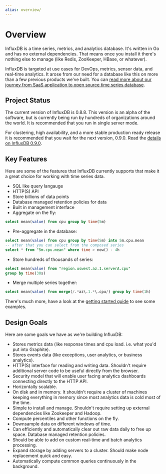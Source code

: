 ```yaml
---
alias: overview/
---
```


# Overview

InfluxDB is a time series, metrics, and analytics database. It's written in Go and has no external dependencies. That means once you install it there's nothing else to manage (like Redis, ZooKeeper, HBase, or whatever).

InfluxDB is targeted at use cases for DevOps, metrics, sensor data, and real-time analytics. It arose from our need for a database like this on more than a few previous products we've built. You can [read more about our journey from SaaS application to open source time series database](/blog/2014/09/26/one-year-of-influxdb-and-the-road-to-1_0.html).

## Project Status

The current version of InfluxDB is 0.8.8. This version is an alpha of the software, but is currently being run by hundreds of organizations around the world. It is recommended that you run in single server mode.

For clustering, high availability, and a more stable production ready release it is recommended that you wait for the next version, 0.9.0. Read the [details on InfluxDB 0.9.0](/blog/2014-12-08-clustering_tags_and_stability_in_0_9_0.html).

## Key Features

Here are some of the features that InfluxDB currently supports that make it a great choice for working with time series data.

* SQL like query langauge
* HTTP(S) API
* Store billions of data points
* Database managed retention policies for data
* Built in management interface
* Aggregate on the fly:

```sql
select mean(value) from cpu group by time(5m)
```
* Pre-aggregate in the database:

```sql
select mean(value) from cpu group by time(5m) into 5m.cpu.mean
-- after that you can select from the composed series
select * from "5m.cpu.mean" where time > now() - 4h
```
* Store hundreds of thousands of series:

```sql
select mean(value) from "region.uswest.az.1.serverA.cpu"
group by time(30s)
```

* Merge multiple series together:

```sql
select mean(value) from merge(/.*az\.1.*\.cpu/) group by time(1h)
```

There's much more, have a look at the [getting started guide](getting_started.html) to see some examples.

## Design Goals

Here are some goals we have as we're building InfluxDB:

* Stores metrics data (like response times and cpu load. i.e. what you'd put into Graphite).
* Stores events data (like exceptions, user analytics, or business analytics).
* HTTP(S) interface for reading and writing data. Shouldn't require additional server code to be useful directly from the browser.
* Security model that will enable user facing analytics dashboards connecting directly to the HTTP API.
* Horizontally scalable.
* On disk and in memory. It shouldn't require a cluster of machines keeping everything in memory since most analytics data is cold most of the time.
* Simple to install and manage. Shouldn't require setting up external dependencies like Zookeeper and Hadoop.
* Compute percentiles and other functions on the fly.
* Downsample data on different windows of time.
* Can efficiently and automatically clear out raw data daily to free up space. Database managed retention policies.
* Should be able to add on custom real-time and batch analytics processing.
* Expand storage by adding servers to a cluster. Should make node replacement quick and easy.
* Automatically compute common queries continuously in the background.
